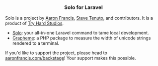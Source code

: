 <h3 align="center">Solo for Laravel</h3>

Solo is a project by [Aaron Francis](https://x.com/aarondfrancis), [Steve Tenuto](https://x.com/steve_tenuto), and contributors. It is a product of [Try Hard Studios](https://tryhardstudios.com/).

- [Solo](https://github.com/soloterm/solo): your all-in-one Laravel command to tame local development.
- [Grapheme](https://github.com/soloterm/solo): a PHP package to measure the width of unicode strings rendered to a terminal.

If you'd like to support the project, please head to [aaronfrancis.com/backstage](https://aaronfrancis.com/backstage)! Your support makes this possible.